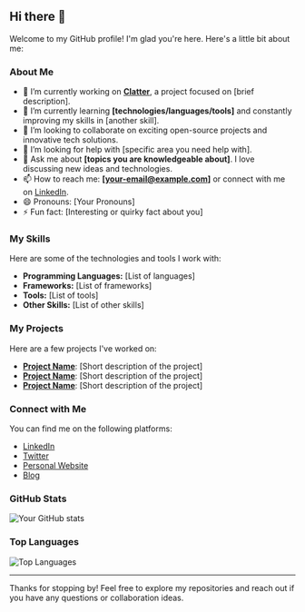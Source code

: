 ## Hi there 👋

Welcome to my GitHub profile! I'm glad you're here. Here's a little bit about me:

### About Me
- 🔭 I’m currently working on **[Clatter](https://github.com/arvi-ey/Clatter)**, a project focused on [brief description].
- 🌱 I’m currently learning **[technologies/languages/tools]** and constantly improving my skills in [another skill].
- 👯 I’m looking to collaborate on exciting open-source projects and innovative tech solutions.
- 🤔 I’m looking for help with [specific area you need help with].
- 💬 Ask me about **[topics you are knowledgeable about]**. I love discussing new ideas and technologies.
- 📫 How to reach me: **[your-email@example.com]** or connect with me on [LinkedIn](https://www.linkedin.com/in/yourprofile/).
- 😄 Pronouns: [Your Pronouns]
- ⚡ Fun fact: [Interesting or quirky fact about you]

### My Skills
Here are some of the technologies and tools I work with:

- **Programming Languages:** [List of languages]
- **Frameworks:** [List of frameworks]
- **Tools:** [List of tools]
- **Other Skills:** [List of other skills]

### My Projects
Here are a few projects I've worked on:

- **[Project Name](link-to-project)**: [Short description of the project]
- **[Project Name](link-to-project)**: [Short description of the project]
- **[Project Name](link-to-project)**: [Short description of the project]

### Connect with Me
You can find me on the following platforms:

- [LinkedIn](https://www.linkedin.com/in/yourprofile/)
- [Twitter](https://twitter.com/yourprofile)
- [Personal Website](https://yourwebsite.com)
- [Blog](https://yourblog.com)

### GitHub Stats
![Your GitHub stats](https://github-readme-stats.vercel.app/api?username=yourusername&show_icons=true&theme=radical)

### Top Languages
![Top Languages](https://github-readme-stats.vercel.app/api/top-langs/?username=yourusername&layout=compact&theme=radical)

---

Thanks for stopping by! Feel free to explore my repositories and reach out if you have any questions or collaboration ideas.
